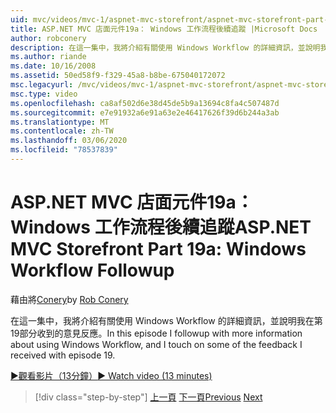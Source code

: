 ```yaml
---
uid: mvc/videos/mvc-1/aspnet-mvc-storefront/aspnet-mvc-storefront-part-19a-windows-workflow-followup
title: ASP.NET MVC 店面元件19a： Windows 工作流程後續追蹤 |Microsoft Docs
author: robconery
description: 在這一集中，我將介紹有關使用 Windows Workflow 的詳細資訊，並說明我在第19部分收到的意見反應。
ms.author: riande
ms.date: 10/16/2008
ms.assetid: 50ed58f9-f329-45a8-b8be-675040172072
msc.legacyurl: /mvc/videos/mvc-1/aspnet-mvc-storefront/aspnet-mvc-storefront-part-19a-windows-workflow-followup
msc.type: video
ms.openlocfilehash: ca8af502d6e38d45de5b9a13694c8fa4c507487d
ms.sourcegitcommit: e7e91932a6e91a63e2e46417626f39d6b244a3ab
ms.translationtype: MT
ms.contentlocale: zh-TW
ms.lasthandoff: 03/06/2020
ms.locfileid: "78537839"
---
```

# <a name="aspnet-mvc-storefront-part-19a-windows-workflow-followup"></a><span data-ttu-id="aeb6e-103">ASP.NET MVC 店面元件19a： Windows 工作流程後續追蹤</span><span class="sxs-lookup"><span data-stu-id="aeb6e-103">ASP.NET MVC Storefront Part 19a: Windows Workflow Followup</span></span>

<span data-ttu-id="aeb6e-104">藉由將[Conery](https://github.com/robconery)</span><span class="sxs-lookup"><span data-stu-id="aeb6e-104">by [Rob Conery](https://github.com/robconery)</span></span>

<span data-ttu-id="aeb6e-105">在這一集中，我將介紹有關使用 Windows Workflow 的詳細資訊，並說明我在第19部分收到的意見反應。</span><span class="sxs-lookup"><span data-stu-id="aeb6e-105">In this episode I followup with more information about using Windows Workflow, and I touch on some of the feedback I received with episode 19.</span></span>

[<span data-ttu-id="aeb6e-106">&#9654;觀看影片（13分鐘）</span><span class="sxs-lookup"><span data-stu-id="aeb6e-106">&#9654; Watch video (13 minutes)</span></span>](https://channel9.msdn.com/Blogs/ASP-NET-Site-Videos/aspnet-mvc-storefront-part-19a-windows-workflow-followup)

> [!div class="step-by-step"]
> <span data-ttu-id="aeb6e-107">[上一頁](aspnet-mvc-storefront-part-19-processing-orders-with-windows-workflow.md)
> [下一頁](aspnet-mvc-storefront-part-20-logging.md)</span><span class="sxs-lookup"><span data-stu-id="aeb6e-107">[Previous](aspnet-mvc-storefront-part-19-processing-orders-with-windows-workflow.md)
[Next](aspnet-mvc-storefront-part-20-logging.md)</span></span>
